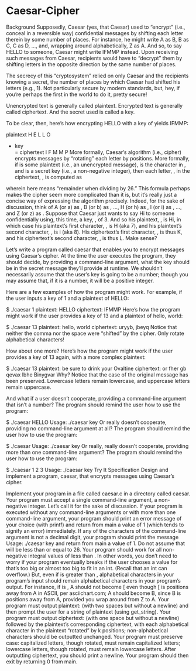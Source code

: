 # Caesar-Cipher

Background
Supposedly, Caesar (yes, that Caesar) used to “encrypt” (i.e., conceal in a reversible way) confidential messages by shifting each letter therein by some number of places. For instance, he might write A as B, B as C, C as D, …, and, wrapping around alphabetically, Z as A. And so, to say HELLO to someone, Caesar might write IFMMP instead. Upon receiving such messages from Caesar, recipients would have to “decrypt” them by shifting letters in the opposite direction by the same number of places.

The secrecy of this “cryptosystem” relied on only Caesar and the recipients knowing a secret, the number of places by which Caesar had shifted his letters (e.g., 1). Not particularly secure by modern standards, but, hey, if you’re perhaps the first in the world to do it, pretty secure!

Unencrypted text is generally called plaintext. Encrypted text is generally called ciphertext. And the secret used is called a key.

To be clear, then, here’s how encrypting HELLO with a key of  yields IFMMP:

plaintext
H
E
L
L
O
+ key					
= ciphertext	I	F	M	M	P
More formally, Caesar’s algorithm (i.e., cipher) encrypts messages by “rotating” each letter by  positions. More formally, if  is some plaintext (i.e., an unencrypted message),  is the  character in , and  is a secret key (i.e., a non-negative integer), then each letter, , in the ciphertext, , is computed as

wherein  here means “remainder when dividing by 26.” This formula perhaps makes the cipher seem more complicated than it is, but it’s really just a concise way of expressing the algorithm precisely. Indeed, for the sake of discussion, think of A (or a) as , B (or b) as , …, H (or h) as , I (or i) as , …, and Z (or z) as . Suppose that Caesar just wants to say Hi to someone confidentially using, this time, a key, , of 3. And so his plaintext, , is Hi, in which case his plaintext’s first character, , is H (aka 7), and his plaintext’s second character, , is i (aka 8). His ciphertext’s first character, , is thus K, and his ciphertext’s second character, , is thus L. Make sense?

Let’s write a program called caesar that enables you to encrypt messages using Caesar’s cipher. At the time the user executes the program, they should decide, by providing a command-line argument, what the key should be in the secret message they’ll provide at runtime. We shouldn’t necessarily assume that the user’s key is going to be a number; though you may assume that, if it is a number, it will be a positive integer.

Here are a few examples of how the program might work. For example, if the user inputs a key of 1 and a plaintext of HELLO:

$ ./caesar 1
plaintext:  HELLO
ciphertext: IFMMP
Here’s how the program might work if the user provides a key of 13 and a plaintext of hello, world:

$ ./caesar 13
plaintext:  hello, world
ciphertext: uryyb, jbeyq
Notice that neither the comma nor the space were “shifted” by the cipher. Only rotate alphabetical characters!

How about one more? Here’s how the program might work if the user provides a key of 13 again, with a more complex plaintext:

$ ./caesar 13
plaintext:  be sure to drink your Ovaltine
ciphertext: or fher gb qevax lbhe Binygvar
Why?
Notice that the case of the original message has been preserved. Lowercase letters remain lowercase, and uppercase letters remain uppercase.

And what if a user doesn’t cooperate, providing a command-line argument that isn’t a number? The program should remind the user how to use the program:

$ ./caesar HELLO
Usage: ./caesar key
Or really doesn’t cooperate, providing no command-line argument at all? The program should remind the user how to use the program:

$ ./caesar
Usage: ./caesar key
Or really, really doesn’t cooperate, providing more than one command-line argument? The program should remind the user how to use the program:

$ ./caesar 1 2 3
Usage: ./caesar key
Try It
Specification
Design and implement a program, caesar, that encrypts messages using Caesar’s cipher.

Implement your program in a file called caesar.c in a directory called caesar.
Your program must accept a single command-line argument, a non-negative integer. Let’s call it  for the sake of discussion.
If your program is executed without any command-line arguments or with more than one command-line argument, your program should print an error message of your choice (with printf) and return from main a value of 1 (which tends to signify an error) immediately.
If any of the characters of the command-line argument is not a decimal digit, your program should print the message Usage: ./caesar key and return from main a value of 1.
Do not assume that  will be less than or equal to 26. Your program should work for all non-negative integral values of  less than . In other words, you don’t need to worry if your program eventually breaks if the user chooses a value for  that’s too big or almost too big to fit in an int. (Recall that an int can overflow.) But, even if  is greater than , alphabetical characters in your program’s input should remain alphabetical characters in your program’s output. For instance, if  is , A should not become [ even though [ is  positions away from A in ASCII, per asciichart.com; A should become B, since B is  positions away from A, provided you wrap around from Z to A.
Your program must output plaintext: (with two spaces but without a newline) and then prompt the user for a string of plaintext (using get_string).
Your program must output ciphertext: (with one space but without a newline) followed by the plaintext’s corresponding ciphertext, with each alphabetical character in the plaintext “rotated” by k positions; non-alphabetical characters should be outputted unchanged.
Your program must preserve case: capitalized letters, though rotated, must remain capitalized letters; lowercase letters, though rotated, must remain lowercase letters.
After outputting ciphertext, you should print a newline. Your program should then exit by returning 0 from main.
